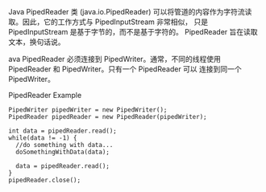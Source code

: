 Java PipedReader 类 (java.io.PipedReader) 可以将管道的内容作为字符流读取。因此，它的工作方式与 PipedInputStream 非常相似，
只是 PipedInputStream 是基于字节的，而不是基于字符的。 PipedReader 旨在读取文本，换句话说。

ava PipedReader 必须连接到 PipedWriter。通常，不同的线程使用 PipedReader 和 PipedWriter。只有一个 PipedReader 可以
连接到同一个 PipedWriter。

PipedReader Example
```
PipedWriter pipedWriter = new PipedWriter();
PipedReader pipedReader = new PipedReader(pipedWriter);

int data = pipedReader.read();
while(data != -1) {
  //do something with data...
  doSomethingWithData(data);

  data = pipedReader.read();
}
pipedReader.close();
```